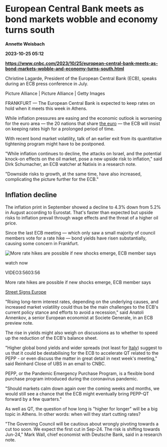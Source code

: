 # European Central Bank meets as bond markets wobble and economy turns south
**Annette Weisbach**

**2023-10-25 05:12**

**https://www.cnbc.com/2023/10/25/european-central-bank-meets-as-bond-markets-wobble-and-economy-turns-south.html**

Christine Lagarde, President of the European Central Bank (ECB), speaks during an ECB press conference in July.

Picture Alliance | Picture Alliance | Getty Images

FRANKFURT — The European Central Bank is expected to keep rates on hold when it meets this week in Athens.

While inflation pressures are easing and the economic outlook is worsening for the euro area — the 20 nations that share [the euro](https://www.cnbc.com/quotes/EUR=/) — the ECB will insist on keeping rates high for a prolonged period of time.

With recent bond market volatility, talk of an earlier exit from its quantitative tightening program might have to be postponed.

"While inflation continues to decline, the attacks on Israel, and the potential knock-on effects on the oil market, pose a new upside risk to inflation," said Dirk Schumacher, an ECB watcher at Natixis in a research note.

"Downside risks to growth, at the same time, have also increased, complicating the picture further for the ECB."

Inflation decline
-----------------

The inflation print in September showed a decline to 4.3% down from 5.2% in August according to Eurostat. That's faster than expected but upside risks to inflation prevail through wage effects and the threat of a higher oil price.

Since the last ECB meeting — which only saw a small majority of council members vote for a rate hike — bond yields have risen substantially, causing some concern in Frankfurt.

![More rate hikes are possible if new shocks emerge, ECB member says](https://image.cnbcfm.com/api/v1/image/107314238-16969345241696934521-31538935214-1080pnbcnews.jpg?v=1696935127&w=750&h=422&vtcrop=y)

watch now

VIDEO3:5603:56

More rate hikes are possible if new shocks emerge, ECB member says

[Street Signs Europe](https://www.cnbc.com/street-signs-europe/)

"Rising long-term interest rates, depending on the underlying causes, and increased market volatility could thus be the main challenges to the ECB's current policy stance and efforts to avoid a recession," said Anatoli Annenkov, a senior European economist at Societe Generale, in an ECB preview note.

The rise in yields might also weigh on discussions as to whether to speed up the reduction of the ECB's balance sheet.

"Higher global bond yields and wider spreads (not least for [Italy](https://urldefense.com/v3/__https:/neo.ubs.com/r/7/?id=h40ff59e0,15aec59c,49239770&amp;e=ZGlkPUFDNy1FLTM2Mzc3NTM4OCZvZmZfaWQ9QUM3LUUtMTIyNzQ1Mjg1MiZtYT1YNkQ0OTQyNDc0MTM0NkI3QSZjYW1wX2lkPUVNOlVOS1c6MjAyMy0xMDoxNTpD&amp;s=PteMJrbIbJrevVUZWa-40W8zFT4acgiBirRLZLdqwzM__;!!PIZeeW5wscynRQ!uy1_d7ldcV3povRsEHx2cTEGKHPFGwSZH1OsfNxXzqGtNx2YU0KIKumaQG36-Q8b1lmxQ1OadFjFK1UVaq_zXT62L44$)) suggest to us that it could be destabilising for the ECB to accelerate QT related to the PEPP - or even discuss the matter in great detail in next week's meeting," said Reinhard Close of UBS in an email to CNBC.

PEPP, or the Pandemic Emergency Purchase Program, is a flexible bond purchase program introduced during the coronavirus pandemic.

"Should markets calm down again over the coming weeks and months, we would still see a chance that the ECB might eventually bring PEPP-QT forward by a few quarters."

As well as QT, the question of how long is "higher for longer" will be a big topic in Athens. In other words: when will they start cutting rates?

"The Governing Council will be cautious about wrongly pivoting towards a cut too soon. We expect the first cut in Sep-24. The risk is shifting towards Jun-24," Mark Wall, chief economist with Deutsche Bank, said in a research note.